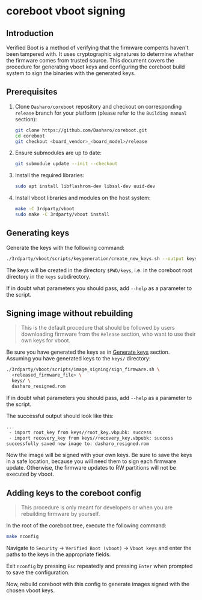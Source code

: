 # coreboot vboot signing

## Introduction

Verified Boot is a method of verifying that the firmware compents haven't been
tampered with. It uses cryptographic signatures to determine whether the
firmware comes from trusted source. This document covers the procedure for
generating vboot keys and configuring the coreboot build system to sign the
binaries with the generated keys.

## Prerequisites

1. Clone `Dasharo/coreboot` repository and checkout on corresponding `release`
   branch for your platform (please refer to the `Building manual` section):

    ```bash
    git clone https://github.com/Dasharo/coreboot.git
    cd coreboot
    git checkout <board_vendor>_<board_model>/release
    ```

2. Ensure submodules are up to date:

    ```bash
    git submodule update --init --checkout
    ```

3. Install the required libraries:

    ```bash
    sudo apt install libflashrom-dev libssl-dev uuid-dev
    ```

4. Install vboot libraries and modules on the host system:

    ```bash
    make -C 3rdparty/vboot
    sudo make -C 3rdparty/vboot install
    ```

## Generating keys

Generate the keys with the following command:

```bash
./3rdparty/vboot/scripts/keygeneration/create_new_keys.sh --output keys/
```

The keys will be created in the directory `$PWD/keys`, i.e. in the coreboot
root directory in the `keys` subdirectory.

If in doubt what parameters you should pass, add `--help` as a parameter to the
script.

## Signing image without rebuilding

> This is the default procedure that should be followed by users downloading
> firmware from the `Release` section, who want to use their own keys for
> vboot.

Be sure you have generated the keys as in [Generate keys](#generating-keys)
section. Assuming you have generated keys to the `keys/` directory:

```bash
./3rdparty/vboot/scripts/image_signing/sign_firmware.sh \
  <released_firmware_file> \
  keys/ \
  dasharo_resigned.rom
```

If in doubt what parameters you should pass, add `--help` as a parameter to the
script.

The successful output should look like this:

```txt
...
 - import root_key from keys//root_key.vbpubk: success
 - import recovery_key from keys//recovery_key.vbpubk: success
successfully saved new image to: dasharo_resigned.rom
```

Now the image will be signed with your own keys. Be sure to save the keys in a
safe location, because you will need them to sign each firmware update.
Otherwise, the firmware updates to RW partitions will not be executed by vboot.

## Adding keys to the coreboot config

> This procedure is only meant for developers or when you are rebuilding
> firmware by yourself.

In the root of the coreboot tree, execute the following command:

```bash
make nconfig
```

Navigate to `Security` -> `Verified Boot (vboot)` -> `Vboot keys` and enter the
paths to the keys in the appropriate fields.

Exit `nconfig` by pressing `Esc` repeatedly and pressing `Enter` when prompted
to save the configuration.

Now, rebuild coreboot with this config to generate images signed with the chosen
vboot keys.
